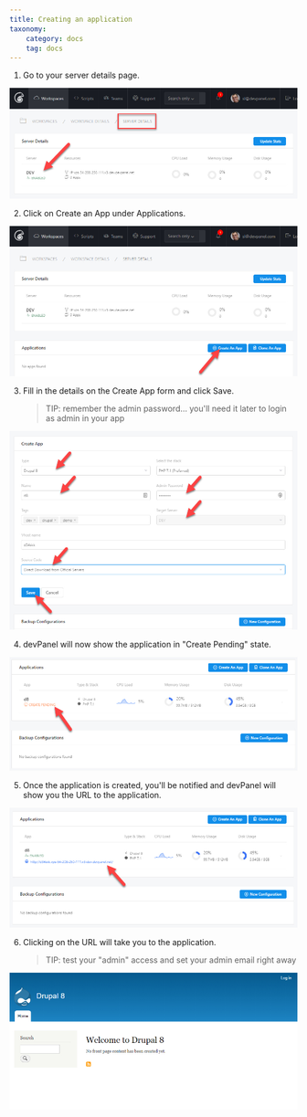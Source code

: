 ```yaml
---
title: Creating an application
taxonomy:
    category: docs
    tag: docs
---
```


1. Go to your server details page.

![](01.jpg)

2. Click on Create an App under Applications.

![](02.jpg)

3. Fill in the details on the Create App form and click Save.

    > TIP: remember the admin password… you'll need it later to login as admin in your app

![](03.jpg)

4. devPanel will now show the application in "Create Pending" state.

![](04.jpg)

5. Once the application is created, you'll be notified and devPanel will show you the URL to the application.

![](05.jpg)

6. Clicking on the URL will take you to the application.

    > TIP: test your "admin" access and set your admin email right away

![](06.jpg)
